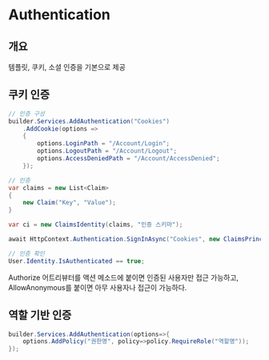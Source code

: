 # Authentication

## 개요
템플릿, 쿠키, 소셜 인증을 기본으로 제공

## 쿠키 인증
```c#
// 인증 구성
builder.Services.AddAuthentication("Cookies")
    .AddCookie(options =>
    {
        options.LoginPath = "/Account/Login";
        options.LogoutPath = "/Account/Logout";
        options.AccessDeniedPath = "/Account/AccessDenied";
    });

// 인증
var claims = new List<Claim>
{
    new Claim("Key", "Value");
}

var ci = new ClaimsIdentity(claims, "인증 스키마");

await HttpContext.Authentication.SignInAsync("Cookies", new ClaimsPrincipal(ci));

// 인증 확인
User.Identity.IsAuthenticated == true;

```

Authorize 어트리뷰터를 액션 메소드에 붙이면 인증된 사용자만 접근 가능하고, AllowAnonymous를 붙이면 아무 사용자나 접근이 가능하다.

## 역할 기반 인증
```c#
builder.Services.AddAuthentication(options=>{
    options.AddPolicy("권한명", policy=>policy.RequireRole("역할명"));
});

```